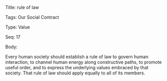 Title:  rule of law

Tags:   Our Social Contract

Type:   Value

Seq:    17

Body: 

Every human society should establish a rule of law to govern human interaction, to channel human energy along constructive paths, to promote useful order, and to express the underlying values embraced by that society. That rule of law should apply equally to all of its members.  

